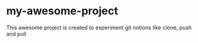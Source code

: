 # my-awesome-project

This awesome project is created to experiment git notions like clone, push and pull
